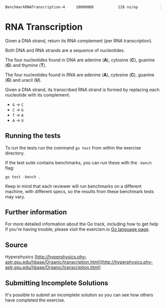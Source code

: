 ```bash
BenchmarkRNATranscription-4   	10000000	       128 ns/op	      16 B/op	       5 allocs/op
```

# RNA Transcription

Given a DNA strand, return its RNA complement (per RNA transcription).

Both DNA and RNA strands are a sequence of nucleotides.

The four nucleotides found in DNA are adenine (**A**), cytosine (**C**),
guanine (**G**) and thymine (**T**).

The four nucleotides found in RNA are adenine (**A**), cytosine (**C**),
guanine (**G**) and uracil (**U**).

Given a DNA strand, its transcribed RNA strand is formed by replacing
each nucleotide with its complement:

* `G` -> `C`
* `C` -> `G`
* `T` -> `A`
* `A` -> `U`

## Running the tests

To run the tests run the command `go test` from within the exercise directory.

If the test suite contains benchmarks, you can run these with the `-bench`
flag:

    go test -bench .

Keep in mind that each reviewer will run benchmarks on a different machine, with
different specs, so the results from these benchmark tests may vary.

## Further information

For more detailed information about the Go track, including how to get help if
you're having trouble, please visit the exercism.io [Go language page](http://exercism.io/languages/go/about).

## Source

Hyperphysics [http://hyperphysics.phy-astr.gsu.edu/hbase/Organic/transcription.html](http://hyperphysics.phy-astr.gsu.edu/hbase/Organic/transcription.html)

## Submitting Incomplete Solutions
It's possible to submit an incomplete solution so you can see how others have completed the exercise.
